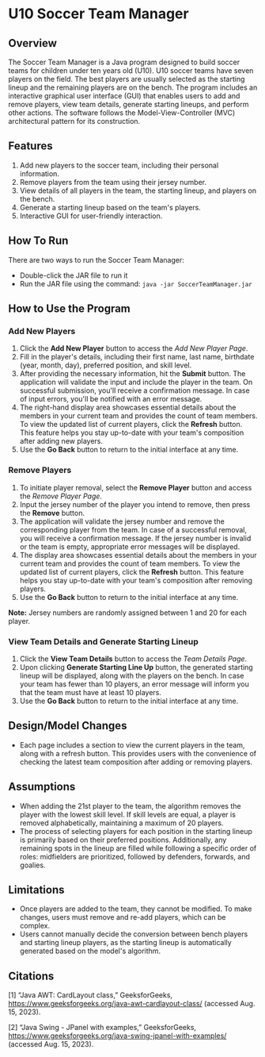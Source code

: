 # U10 Soccer Team Manager

## Overview

The Soccer Team Manager is a Java program designed to build soccer teams for children under ten years old (U10).
U10 soccer teams have seven players on the field. 
The best players are usually selected as the starting lineup and the remaining players are on the bench.
The program includes an interactive graphical user interface (GUI) that enables users to add and remove players, 
view team details, generate starting lineups, and perform other actions. 
The software follows the Model-View-Controller (MVC) architectural pattern for its construction.


## Features

1. Add new players to the soccer team, including their personal information. 
2. Remove players from the team using their jersey number.
3. View details of all players in the team, the starting lineup, and players on the bench.
4. Generate a starting lineup based on the team's players.
5. Interactive GUI for user-friendly interaction.

## How To Run

There are two ways to run the Soccer Team Manager:
- Double-click the JAR file to run it 
- Run the JAR file using the command: `java -jar SoccerTeamManager.jar`

## How to Use the Program

### Add New Players

1. Click the **Add New Player** button to access the *Add New Player Page*.
2. Fill in the player's details, including their first name, last name, birthdate (year, month, day), preferred position, and skill level.
3. After providing the necessary information, hit the **Submit** button. The application will validate the input and include the player in the team. On successful submission, you'll receive a confirmation message. In case of input errors, you'll be notified with an error message.
4. The right-hand display area showcases essential details about the members in your current team and provides the count of team members.
   To view the updated list of current players, click the **Refresh** button. This feature helps you stay up-to-date with your team's composition after adding new players.
5. Use the **Go Back** button to return to the initial interface at any time.

    

### Remove Players

1. To initiate player removal, select the **Remove Player** button and access the *Remove Player Page*.
2. Input the jersey number of the player you intend to remove, then press the **Remove** button.
3. The application will validate the jersey number and remove the corresponding player from the team. In case of a successful removal, you will receive a confirmation message. If the jersey number is invalid or the team is empty, appropriate error messages will be displayed.
4. The display area showcases essential details about the members in your current team and provides the count of team members. To view the updated list of current players, click the **Refresh** button. This feature helps you stay up-to-date with your team's composition after removing players.
5. Use the **Go Back** button to return to the initial interface at any time.

**Note:** Jersey numbers are randomly assigned between 1 and 20 for each player.



### View Team Details and Generate Starting Lineup

1. Click the **View Team Details** button to access the *Team Details Page*.
2. Upon clicking **Generate Starting Line Up** button, the generated starting lineup will be displayed, along with the players on the bench. In case your team has fewer than 10 players, an error message will inform you that the team must have at least 10 players.
3. Use the **Go Back** button to return to the initial interface at any time.



## Design/Model Changes

- Each page includes a section to view the current players in the team, along with a refresh button. This provides users with the convenience of checking the latest team composition after adding or removing players.



## Assumptions

- When adding the 21st player to the team, the algorithm removes the player with the lowest skill level. If skill levels are equal, a player is removed alphabetically, maintaining a maximum of 20 players.
- The process of selecting players for each position in the starting lineup is primarily based on their preferred positions. Additionally, any remaining spots in the lineup are filled while following a specific order of roles: midfielders are prioritized, followed by defenders, forwards, and goalies.


## Limitations

- Once players are added to the team, they cannot be modified. To make changes, users must remove and re-add players, which can be complex.
- Users cannot manually decide the conversion between bench players and starting lineup players, as the starting lineup is automatically generated based on the model's algorithm.

## Citations

[1] “Java AWT: CardLayout class,” GeeksforGeeks, https://www.geeksforgeeks.org/java-awt-cardlayout-class/ (accessed Aug. 15, 2023).

[2] “Java Swing - JPanel with examples,” GeeksforGeeks, https://www.geeksforgeeks.org/java-swing-jpanel-with-examples/ (accessed Aug. 15, 2023). 
